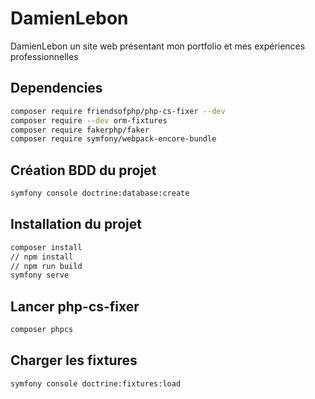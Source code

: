 # DamienLebon

DamienLebon un site web présentant mon portfolio et mes expériences professionnelles

## Dependencies
```bash
composer require friendsofphp/php-cs-fixer --dev
composer require --dev orm-fixtures
composer require fakerphp/faker
composer require symfony/webpack-encore-bundle
```

## Création BDD du projet

```bash
symfony console doctrine:database:create
```

## Installation du projet

```bash
composer install
// npm install
// npm run build
symfony serve
```

## Lancer php-cs-fixer
```bash
composer phpcs
```

## Charger les fixtures
```bash
symfony console doctrine:fixtures:load
```